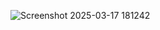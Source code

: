 ![Screenshot 2025-03-17 181242](https://github.com/user-attachments/assets/9229bd8b-2ece-4a7e-a258-195739396da5)
